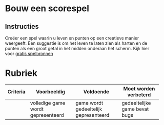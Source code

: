 # Bouw een scorespel

## Instructies

Creëer een spel waarin u leven en punten op een creatieve manier weergeeft. Een suggestie is om het leven te laten zien als harten en de punten als een groot getal in het midden onderaan het scherm. Kijk hier voor [gratis spelbronnen](https://www.kenney.nl/)

# Rubriek

| Criteria | Voorbeeldig              | Voldoende                    | Moet worden verbeterd          |
| -------- | ---------------------- | --------------------------- | -------------------------- |
|          | volledige game wordt gepresenteerd | game wordt gedeeltelijk gepresenteerd | gedeeltelijke game bevat bugs |